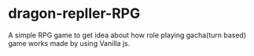 # dragon-repller-RPG
A simple RPG game to get idea about how role playing gacha(turn based) game works made by using Vanilla js.
